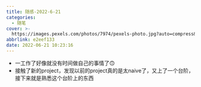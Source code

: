 ```yaml
---
title: 随感-2022-6-21
categories:
  - 随笔
cover: >-
  https://images.pexels.com/photos/7974/pexels-photo.jpg?auto=compress&cs=tinysrgb&dpr=2&w=500
abbrlink: e2eef133
date: 2022-06-21 10:23:16
---
```


- 一工作了好像就没有时间做自己的事情了🙃
- 接触了新的project，发现以前的project真的是太naive了，又上了一个台阶，接下来就是熟悉这个台阶上的东西